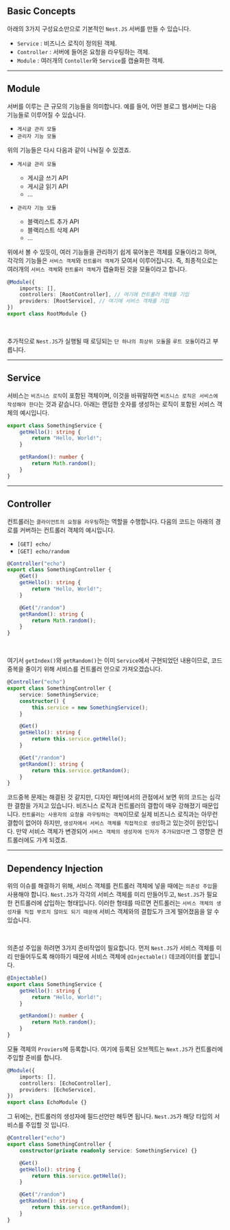 ## Basic Concepts

아래의 3가지 구성요소만으로 기본적인 `Nest.JS` 서버를 만들 수 있습니다.

-   `Service` : 비즈니스 로직이 정의된 객체.
-   `Controller` : 서버에 들어온 요청을 라우팅하는 객체.
-   `Module` : 여러개의 `Contoller`와 `Service`를 캡슐화한 객체.

---

## Module

서버를 이루는 큰 규모의 기능들을 의미합니다. 예를 들어, 어떤 블로그 웹서버는 다음 기능들로 이루어질 수 있습니다.

-   `게시글 관리 모듈`
-   `관리자 기능 모듈`

위의 기능들은 다시 다음과 같이 나눠질 수 있겠죠.

-   `게시글 관리 모듈`

    -   게시글 쓰기 API
    -   게시글 읽기 API
    -   ...

-   `관리자 기능 모듈`
    -   블랙리스트 추가 API
    -   블랙리스트 삭제 API
    -   ...

위에서 볼 수 있듯이, 여러 기능들을 관리하기 쉽게 묶어놓은 객체를 모듈이라고 하며, 각각의 기능들은 `서비스 객체`와 `컨트롤러 객체`가 모여서 이루어집니다. 즉, 최종적으로는 여러개의 `서비스 객체`와 `컨트롤러 객체`가 캡슐화된 것을 모듈이라고 합니다.

```ts
@Module({
    imports: [],
    controllers: [RootController], // 여기에 컨트롤러 객체를 기입
    providers: [RootService], // 여기에 서비스 객체를 기입
})
export class RootModule {}
```

<br/>

추가적으로 `Nest.JS`가 실행될 때 로딩되는 `단 하나의 최상위 모듈`을 `루트 모듈`이라고 부릅니다.

---

## Service

서비스는 `비즈니스 로직`이 포함된 객체이며, 이것을 바꿔말하면 `비즈니스 로직은 서비스에 작성해야 한다`는 것과 같습니다. 아래는 랜덤한 숫자를 생성하는 로직이 포함된 서비스 객체의 예시입니다.

```ts
export class SomethingService {
    getHello(): string {
        return "Hello, World!";
    }

    getRandom(): number {
        return Math.random();
    }
}
```

---

## Controller

컨트롤러는 `클라이언트의 요청을 라우팅`하는 역할을 수행합니다. 다음의 코드는 아래의 경로를 커버하는 컨트롤러 객체의 예시입니다.

-   `[GET] echo/`
-   `[GET] echo/random`

```ts
@Controller("echo")
export class SomethingController {
    @Get()
    getHello(): string {
        return "Hello, World!";
    }

    @Get("/random")
    getRandom(): string {
        return Math.random();
    }
}
```

<br/>

여기서 `getIndex()`와 `getRandom()`는 이미 `Service`에서 구현되었던 내용이므로, 코드중복을 줄이기 위해 서비스를 컨트롤러 안으로 가져오겠습니다.

```ts
@Controller("echo")
export class SomethingController {
    service: SomethingService;
    constructor() {
        this.service = new SomethingService();
    }

    @Get()
    getHello(): string {
        return this.service.getHello();
    }

    @Get("/random")
    getRandom(): string {
        return this.service.getRandom();
    }
}
```

코드중복 문제는 해결된 것 같지만, 디자인 패턴에서의 관점에서 보면 위의 코드는 심각한 결함을 가지고 있습니다. 비즈니스 로직과 컨트롤러의 결합이 매우 강해졌기 때문입니다. `컨트롤러는 사용자의 요청을 라우팅하는 객체`이므로 실제 비즈니스 로직과는 아무런 결합이 없어야 하지만, `생성자에서 서비스 객체를 직접적으로 생성`하고 있는것이 원인입니다. 만약 서비스 객체가 변경되어 `서비스 객체의 생성자에 인자가 추가되었다면` 그 영향은 컨트롤러에도 가게 되겠죠.

---

## Dependency Injection

위의 이슈를 해결하기 위해, 서비스 객체를 컨트롤러 객체에 넣을 때에는 `의존성 주입`을 사용해야 합니다. `Nest.JS`가 각각의 서비스 객체를 미리 만들어두고, `Nest.JS`가 필요한 컨트롤러에 삽입하는 형태입니다. 이러한 형태를 따르면 컨트롤러는 `서비스 객체의 생성자를 직접 부르지 않아도 되기 때문에` 서비스 객체와의 결합도가 크게 떨어졌음을 알 수 있습니다.

<br/>

의존성 주입을 하려면 3가지 준비작업이 필요합니다. 먼저 `Nest.JS`가 서비스 객체를 미리 만들어두도록 해야하기 때문에 서비스 객체에 `@Injectable()` 데코레이터를 붙입니다.

```ts
@Injectable()
export class SomethingService {
    getHello(): string {
        return "Hello, World!";
    }

    getRandom(): number {
        return Math.random();
    }
}
```

모듈 객체의 `Proviers`에 등록합니다. 여기에 등록된 오브젝트는 `Next.JS`가 컨트롤러에 주입할 준비를 합니다.

```ts
@Module({
    imports: [],
    controllers: [EchoController],
    providers: [EchoService],
})
export class EchoModule {}
```

그 뒤에는, 컨트롤러의 생성자에 필드선언만 해두면 됩니다. `Nest.JS`가 해당 타입의 서비스를 주입할 것 입니다.

```ts
@Controller("echo")
export class SomethingController {
    constructor(private readonly service: SomethingService) {}

    @Get()
    getHello(): string {
        return this.service.getHello();
    }

    @Get("/random")
    getRandom(): string {
        return this.service.getRandom();
    }
}
```
